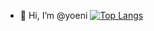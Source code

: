 - 👋 Hi, I’m @yoeni
[![Top Langs](https://github-readme-stats.vercel.app/api/top-langs/?username=yoeni&layout=compact)](https://github.com/anuraghazra/github-readme-stats)
